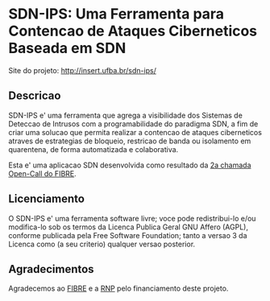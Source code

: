 # SDN-IPS: Uma Ferramenta para Contencao de Ataques Ciberneticos Baseada em SDN

Site do projeto: http://insert.ufba.br/sdn-ips/

## Descricao

SDN-IPS e' uma ferramenta que agrega a visibilidade dos Sistemas de Deteccao de Intrusos com a programabilidade do paradigma SDN, a fim de criar uma solucao que permita realizar a contencao de ataques ciberneticos atraves de estrategias de bloqueio, restricao de banda ou isolamento em quarentena, de forma automatizada e colaborativa.

Esta e' uma aplicacao SDN desenvolvida como resultado da [2a chamada 
Open-Call do FIBRE](https://fibre.org.br/2nd-fibre-open-call/).

## Licenciamento

O SDN-IPS e' uma ferramenta software livre; voce pode redistribui-lo e/ou modifica-lo sob os termos da Licenca Publica Geral GNU Affero (AGPL), conforme publicada pela Free Software Foundation; tanto a versao 3 da Licenca como (a seu criterio) qualquer versao posterior.

## Agradecimentos

Agradecemos ao [FIBRE](http://fibre.org.br/) e a [RNP](http://www.rnp.br) pelo financiamento deste projeto.
